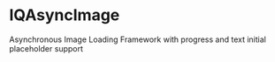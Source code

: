 # IQAsyncImage
Asynchronous Image Loading Framework with progress and text initial placeholder support
